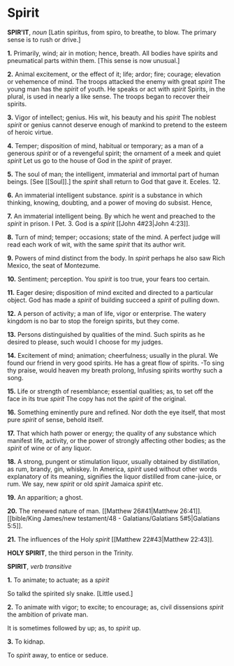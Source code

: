 # Spirit

**SPIR'IT**, _noun_ \[Latin spiritus, from spiro, to breathe, to blow. The primary sense is to rush or drive.\]

**1.** Primarily, wind; air in motion; hence, breath. All bodies have spirits and pneumatical parts within them. \[This sense is now unusual.\]

**2.** Animal excitement, or the effect of it; life; ardor; fire; courage; elevation or vehemence of mind. The troops attacked the enemy with great _spirit_ The young man has the _spirit_ of youth. He speaks or act with _spirit_ Spirits, in the plural, is used in nearly a like sense. The troops began to recover their spirits.

**3.** Vigor of intellect; genius. His wit, his beauty and his _spirit_ The noblest _spirit_ or genius cannot deserve enough of mankind to pretend to the esteem of heroic virtue.

**4.** Temper; disposition of mind, habitual or temporary; as a man of a generous _spirit_ or of a revengeful spirit; the ornament of a meek and quiet _spirit_ Let us go to the house of God in the _spirit_ of prayer.

**5.** The soul of man; the intelligent, immaterial and immortal part of human beings. \[See [[Soul]].\] the _spirit_ shall return to God that gave it. Eceles. 12.

**6.** An immaterial intelligent substance. _spirit_ is a substance in which thinking, knowing, doubting, and a power of moving do subsist. Hence,

**7.** An immaterial intelligent being. By which he went and preached to the _spirit_ in prison. I Pet. 3. God is a _spirit_ [[John 4#23|John 4:23]].

**8.** Turn of mind; temper; occasions; state of the mind. A perfect judge will read each work of wit, with the same _spirit_ that its author writ.

**9.** Powers of mind distinct from the body. In _spirit_ perhaps he also saw Rich Mexico, the seat of Montezume.

**10.** Sentiment; perception. You _spirit_ is too true, your fears too certain.

**11.** Eager desire; disposition of mind excited and directed to a particular object. God has made a _spirit_ of building succeed a _spirit_ of pulling down.

**12.** A person of activity; a man of life, vigor or enterprise. The watery kingdom is no bar to stop the foreign spirits, but they come.

**13.** Persons distinguished by qualities of the mind. Such spirits as he desired to please, such would I choose for my judges.

**14.** Excitement of mind; animation; cheerfulness; usually in the plural. We found our friend in very good spirits. He has a great flow of spirits. -To sing thy praise, would heaven my breath prolong, Infusing spirits worthy such a song.

**15.** Life or strength of resemblance; essential qualities; as, to set off the face in its true _spirit_ The copy has not the _spirit_ of the original.

**16.** Something eminently pure and refined. Nor doth the eye itself, that most pure _spirit_ of sense, behold itself.

**17.** That which hath power or energy; the quality of any substance which manifest life, activity, or the power of strongly affecting other bodies; as the _spirit_ of wine or of any liquor.

**18.** A strong, pungent or stimulation liquor, usually obtained by distillation, as rum, brandy, gin, whiskey. In America, _spirit_ used without other words explanatory of its meaning, signifies the liquor distilled from cane-juice, or rum. We say, new _spirit_ or old _spirit_ Jamaica _spirit_ etc.

**19.** An apparition; a ghost.

**20.** The renewed nature of man. [[Matthew 26#41|Matthew 26:41]]. [[bible/King James/new testament/48 - Galatians/Galatians 5#5|Galatians 5:5]].

**21.** The influences of the Holy _spirit_ [[Matthew 22#43|Matthew 22:43]].

**HOLY SPIRIT**, the third person in the Trinity.

**SPIRIT**, _verb transitive_

**1.** To animate; to actuate; as a _spirit_

So talkd the spirited sly snake. \[Little used.\]

**2.** To animate with vigor; to excite; to encourage; as, civil dissensions _spirit_ the ambition of private man.

It is sometimes followed by up; as, to _spirit_ up.

**3.** To kidnap.

To _spirit_ away, to entice or seduce.